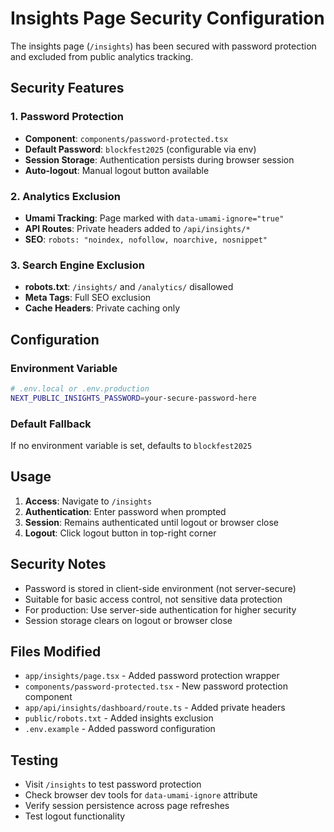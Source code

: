 # Insights Page Security Configuration

The insights page (`/insights`) has been secured with password protection and excluded from public analytics tracking.

## Security Features

### 1. Password Protection
- **Component**: `components/password-protected.tsx`
- **Default Password**: `blockfest2025` (configurable via env)
- **Session Storage**: Authentication persists during browser session
- **Auto-logout**: Manual logout button available

### 2. Analytics Exclusion
- **Umami Tracking**: Page marked with `data-umami-ignore="true"`
- **API Routes**: Private headers added to `/api/insights/*`
- **SEO**: `robots: "noindex, nofollow, noarchive, nosnippet"`

### 3. Search Engine Exclusion
- **robots.txt**: `/insights/` and `/analytics/` disallowed
- **Meta Tags**: Full SEO exclusion
- **Cache Headers**: Private caching only

## Configuration

### Environment Variable
```bash
# .env.local or .env.production
NEXT_PUBLIC_INSIGHTS_PASSWORD=your-secure-password-here
```

### Default Fallback
If no environment variable is set, defaults to `blockfest2025`

## Usage

1. **Access**: Navigate to `/insights`
2. **Authentication**: Enter password when prompted
3. **Session**: Remains authenticated until logout or browser close
4. **Logout**: Click logout button in top-right corner

## Security Notes

- Password is stored in client-side environment (not server-secure)
- Suitable for basic access control, not sensitive data protection
- For production: Use server-side authentication for higher security
- Session storage clears on logout or browser close

## Files Modified

- `app/insights/page.tsx` - Added password protection wrapper
- `components/password-protected.tsx` - New password protection component
- `app/api/insights/dashboard/route.ts` - Added private headers
- `public/robots.txt` - Added insights exclusion
- `.env.example` - Added password configuration

## Testing

- Visit `/insights` to test password protection
- Check browser dev tools for `data-umami-ignore` attribute
- Verify session persistence across page refreshes
- Test logout functionality

